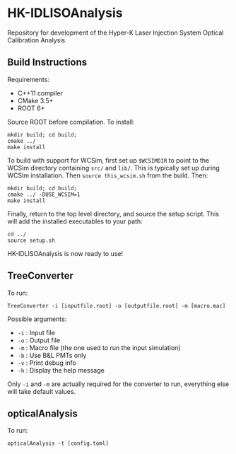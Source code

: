 # HK-IDLISOAnalysis
Repository for development of the Hyper-K Laser Injection System Optical Calibration Analysis

## Build Instructions
Requirements:
- C++11 compiler
- CMake 3.5+
- ROOT 6+

Source ROOT before compilation. To install:
```
mkdir build; cd build;
cmake ../
make install
```

To build with support for WCSim, first set up `$WCSIMDIR` to point to the WCSim directory containing `src/` and `lib/`. This is typically set up during WCSim installation. Then `source this_wcsim.sh` from the build. Then:
```
mkdir build; cd	build;
cmake ../ -DUSE_WCSIM=1
make install
```

Finally, return to the top level directory, and source the setup script. This will add the installed executables to your path:
```
cd ../
source setup.sh
```

HK-IDLISOAnalysis is now ready to use!


## TreeConverter

To run:
```
TreeConverter -i [inputfile.root] -o [outputfile.root] -m [macro.mac]
```
Possible arguments:
- `-i` : Input file
- `-o` : Output file
- `-m` : Macro file (the one used to run the input simulation)
- `-b` : Use B&L PMTs only
- `-v` : Print debug info
- `-h` : Display the help message

Only `-i` and `-m` are actually required for the converter to run, everything else will take default values.

## opticalAnalysis

To run:
```
opticalAnalysis -t [config.toml]
```